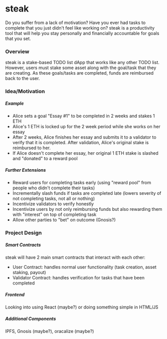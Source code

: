 # steak
Do you suffer from a lack of motivation? Have you ever had tasks to complete that you just didn't feel like working on? steak is a productivity tool that will help you stay personally and financially accountable for goals that you set.

### Overview
steak is a stake-based TODO list dApp that works like any other TODO list. However, users must stake some asset along with the goal/task that they are creating. As these goals/tasks are completed, funds are reimbursed back to the user. 

### Idea/Motivation
##### Example
  - Alice sets a goal "Essay #1" to be completed in 2 weeks and stakes 1 ETH
  - Alice's 1 ETH is locked up for the 2 week period while she works on her essay
  - After 2 weeks, Alice finishes her essay and submits it to a validator to verify that it is completed. After validation, Alice's original stake is reimbursed to her.
  - If Alice doesn't complete her essay, her original 1 ETH stake is slashed and "donated" to a reward pool

##### Further Extensions
 - Reward users for completing tasks early (using "reward pool" from people who didn't complete their tasks)
 - Incrementally slash funds if tasks are completed late (lowers severity of not completing tasks, not all or nothing)
 - Incentivize validators to verify honestly
 - Incentivize users by not only reimbursing funds but also rewarding them with "interest" on top of completing task
 - Allow other parties to "bet" on outcome (Gnosis?)

### Project Design
##### Smart Contracts
steak will have 2 main smart contracts that interact with each other:
 - User Contract: handles normal user functionality (task creation, asset staking, payout)
 - Validator Contract: handles verification for tasks that have been completed

##### Frontend
Looking into using React (maybe?) or doing something simple in HTML/JS

##### Additional Components
IPFS, Gnosis (maybe?), oracalize (maybe?)